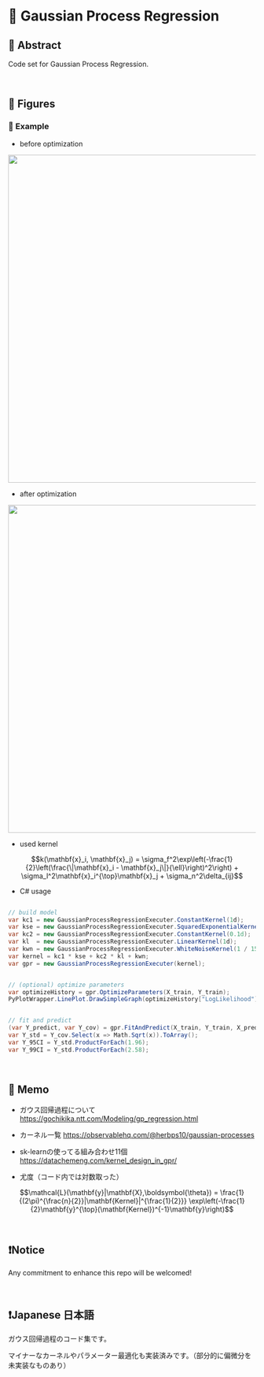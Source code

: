 # 💖 Gaussian Process Regression

## 🌟 Abstract

Code set for Gaussian Process Regression.






<br>

## 🌟 Figures

### 🎇 Example

- before optimization

<img name="" src="https://github.com/aki32/aki32-utilities/raw/main/9_Assets/Images/A01_C_3001_Example.png" width="666">


- after optimization

<img name="" src="https://github.com/aki32/aki32-utilities/raw/main/9_Assets/Images/A01_C_3001_Optimized.png" width="666">


- used kernel
```math
k(\mathbf{x}_i, \mathbf{x}_j) 
=
\sigma_f^2\exp\left(-\frac{1}{2}\left(\frac{\|\mathbf{x}_i - \mathbf{x}_j\|}{\ell}\right)^2\right) 
+
\sigma_l^2\mathbf{x}_i^{\top}\mathbf{x}_j
+ 
\sigma_n^2\delta_{ij}
```


- C# usage
```C#

// build model
var kc1 = new GaussianProcessRegressionExecuter.ConstantKernel(1d);
var kse = new GaussianProcessRegressionExecuter.SquaredExponentialKernel(1d);
var kc2 = new GaussianProcessRegressionExecuter.ConstantKernel(0.1d);
var kl  = new GaussianProcessRegressionExecuter.LinearKernel(1d);
var kwn = new GaussianProcessRegressionExecuter.WhiteNoiseKernel(1 / 15d);
var kernel = kc1 * kse + kc2 * kl + kwn;
var gpr = new GaussianProcessRegressionExecuter(kernel);


// (optional) optimize parameters
var optimizeHistory = gpr.OptimizeParameters(X_train, Y_train);
PyPlotWrapper.LinePlot.DrawSimpleGraph(optimizeHistory["LogLikelihood"]);


// fit and predict
(var Y_predict, var Y_cov) = gpr.FitAndPredict(X_train, Y_train, X_predict);
var Y_std = Y_cov.Select(x => Math.Sqrt(x)).ToArray();
var Y_95CI = Y_std.ProductForEach(1.96);
var Y_99CI = Y_std.ProductForEach(2.58);

```










<br>

## 🌟 Memo


- ガウス回帰過程について
https://gochikika.ntt.com/Modeling/gp_regression.html


- カーネル一覧
https://observablehq.com/@herbps10/gaussian-processes


- sk-learnの使ってる組み合わせ11個
https://datachemeng.com/kernel_design_in_gpr/


- 尤度（コード内では対数取った）
```math
\mathcal{L}(\mathbf{y}|\mathbf{X},\boldsymbol{\theta})
=
\frac{1}{(2\pi)^{\frac{n}{2}}|\mathbf{Kernel}|^{\frac{1}{2}}}
\exp\left(-\frac{1}{2}\mathbf{y}^{\top}(\mathbf{Kernel})^{-1}\mathbf{y}\right)
```




<br>

## ❗Notice

Any commitment to enhance this repo will be welcomed!








<br>

## ❗Japanese 日本語

ガウス回帰過程のコード集です。

マイナーなカーネルやパラメーター最適化も実装済みです。（部分的に偏微分を未実装なものあり）




<br>
